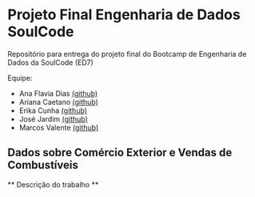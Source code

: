 # Projeto Final Engenharia de Dados SoulCode 

Repositório para entrega do projeto final do Bootcamp de Engenharia de Dados da SoulCode (ED7)  

Equipe:
* Ana Flavia Dias [(github)](github.com/anafla7)
* Ariana Caetano [(github)](github.com/ariana-caetano)
* Erika Cunha [(github)](github.com/Erikacunha024)
* José Jardim [(github)](github.com/JoseJardimPV)
* Marcos Valente [(github)](github.com/MarcosVCS)

## Dados sobre Comércio Exterior e Vendas de Combustíveis
** Descrição do trabalho **
